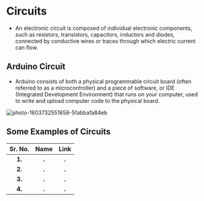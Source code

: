 # Circuits
 
 * An electronic circuit is composed of individual electronic components, such as resistors, transistors, capacitors, inductors and diodes, connected by conductive wires or traces through which electric current can flow.



## Arduino Circuit

* Arduino consists of both a physical programmable circuit board (often referred to as a microcontroller) and a piece of software, or IDE (Integrated Development Environment) that runs on your computer, used to write and upload computer code to the physical board.

![photo-1603732551658-5fabbafa84eb](https://user-images.githubusercontent.com/58645688/137644218-4b14f202-640e-497f-a06a-4c6d81a72b75.jpg)


## Some Examples of Circuits

Sr. No.                    |   Name                    |       Link
:-------------------------:|:-------------------------:|:-------------------------:
**1.**                 | **.**                  |                  **.**
**2.**                 | **.**                   |                 **.**
**3.**                 | **.**                  |                 **.**
**4.**                 | **.**                  |                 **.**

